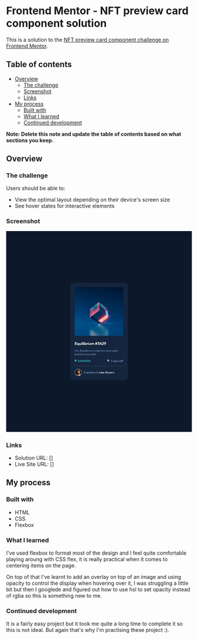 # Frontend Mentor - NFT preview card component solution

This is a solution to the [NFT preview card component challenge on Frontend Mentor](https://www.frontendmentor.io/challenges/nft-preview-card-component-SbdUL_w0U). 

## Table of contents

- [Overview](#overview)
  - [The challenge](#the-challenge)
  - [Screenshot](#screenshot)
  - [Links](#links)
- [My process](#my-process)
  - [Built with](#built-with)
  - [What I learned](#what-i-learned)
  - [Continued development](#continued-development)
 

**Note: Delete this note and update the table of contents based on what sections you keep.**

## Overview

### The challenge

Users should be able to:

- View the optimal layout depending on their device's screen size
- See hover states for interactive elements

### Screenshot

![](.\images\solution-screenshot.jpg)

### Links

- Solution URL: []
- Live Site URL: []

## My process

### Built with

- HTML
- CSS
- Flexbox

### What I learned

I've used flexbox to format most of the design and I feel quite comfortable playing aroung with CSS flex, it is really practical when it comes to centering items on the page. 

On top of that I've learnt to add an overlay on top of an image and using opacity to control the display when hovering over it, I was struggling a little bit but then I googlede and figured out how to use hsl to set opacity instead of rgba so this is something new to me.

### Continued development

It is a fairly easy project but it took me quite a long time to complete it so this is not ideal. But again that's why I'm practising these project :). 


